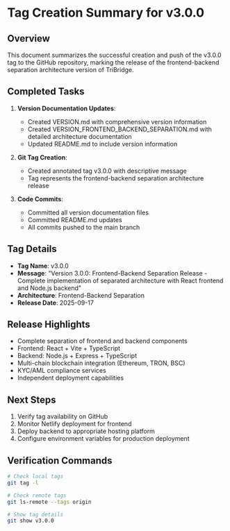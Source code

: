 # Tag Creation Summary for v3.0.0

## Overview
This document summarizes the successful creation and push of the v3.0.0 tag to the GitHub repository, marking the release of the frontend-backend separation architecture version of TriBridge.

## Completed Tasks

1. **Version Documentation Updates**:
   - Created VERSION.md with comprehensive version information
   - Created VERSION_FRONTEND_BACKEND_SEPARATION.md with detailed architecture documentation
   - Updated README.md to include version information

2. **Git Tag Creation**:
   - Created annotated tag v3.0.0 with descriptive message
   - Tag represents the frontend-backend separation architecture release

3. **Code Commits**:
   - Committed all version documentation files
   - Committed README.md updates
   - All commits pushed to the main branch

## Tag Details
- **Tag Name**: v3.0.0
- **Message**: "Version 3.0.0: Frontend-Backend Separation Release - Complete implementation of separated architecture with React frontend and Node.js backend"
- **Architecture**: Frontend-Backend Separation
- **Release Date**: 2025-09-17

## Release Highlights
- Complete separation of frontend and backend components
- Frontend: React + Vite + TypeScript
- Backend: Node.js + Express + TypeScript
- Multi-chain blockchain integration (Ethereum, TRON, BSC)
- KYC/AML compliance services
- Independent deployment capabilities

## Next Steps
1. Verify tag availability on GitHub
2. Monitor Netlify deployment for frontend
3. Deploy backend to appropriate hosting platform
4. Configure environment variables for production deployment

## Verification Commands
```bash
# Check local tags
git tag -l

# Check remote tags
git ls-remote --tags origin

# Show tag details
git show v3.0.0
```